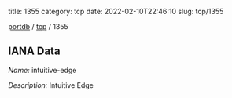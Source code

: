 title: 1355
category: tcp
date: 2022-02-10T22:46:10
slug: tcp/1355

[portdb](/) / [tcp](/category/tcp.html) / 1355


## IANA Data

_Name:_ intuitive-edge

_Description:_ Intuitive Edge


